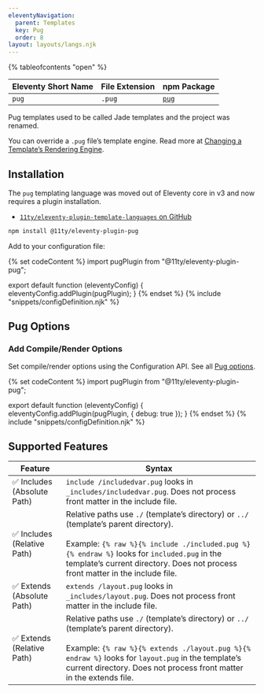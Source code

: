 ```yaml
---
eleventyNavigation:
  parent: Templates
  key: Pug
  order: 8
layout: layouts/langs.njk
---
```


{% tableofcontents "open" %}

| Eleventy Short Name | File Extension | npm Package                           |
| ------------------- | -------------- | ------------------------------------- |
| `pug`               | `.pug`         | [`pug`](https://github.com/pugjs/pug) |

Pug templates used to be called Jade templates and the project was renamed.

You can override a `.pug` file’s template engine. Read more at [Changing a Template’s Rendering Engine](/docs/languages/).

## Installation

The `pug` templating language was moved out of Eleventy core in v3 and now requires a plugin installation.

* [`11ty/eleventy-plugin-template-languages` on GitHub](https://github.com/11ty/eleventy-plugin-template-languages)

```sh
npm install @11ty/eleventy-plugin-pug
```

Add to your configuration file:

{% set codeContent %}
import pugPlugin from "@11ty/eleventy-plugin-pug";

export default function (eleventyConfig) {
	eleventyConfig.addPlugin(pugPlugin);
}
{% endset %}
{% include "snippets/configDefinition.njk" %}

## Pug Options

### Add Compile/Render Options

Set compile/render options using the Configuration API. See all [Pug options](https://pugjs.org/api/reference.html#options).

{% set codeContent %}
import pugPlugin from "@11ty/eleventy-plugin-pug";

export default function (eleventyConfig) {
	eleventyConfig.addPlugin(pugPlugin, {
		debug: true
	});
}
{% endset %}
{% include "snippets/configDefinition.njk" %}

## Supported Features

| Feature                                            | Syntax                                                                                                                                                                                                                                                                      |
| -------------------------------------------------- | --------------------------------------------------------------------------------------------------------------------------------------------------------------------------------------------------------------------------------------------------------------------------- |
| ✅ Includes (Absolute Path)                        | `include /includedvar.pug` looks in `_includes/includedvar.pug`. Does not process front matter in the include file.                                                                                                                                                         |
| ✅ Includes (Relative Path) | Relative paths use `./` (template’s directory) or `../` (template’s parent directory).<br><br>Example: `{% raw %}{% include ./included.pug %}{% endraw %}` looks for `included.pug` in the template’s current directory. Does not process front matter in the include file. |
| ✅ Extends (Absolute Path)                         | `extends /layout.pug` looks in `_includes/layout.pug`. Does not process front matter in the include file.                                                                                                                                                                   |
| ✅ Extends (Relative Path) | Relative paths use `./` (template’s directory) or `../` (template’s parent directory).<br><br>Example: `{% raw %}{% extends ./layout.pug %}{% endraw %}` looks for `layout.pug` in the template’s current directory. Does not process front matter in the extends file.     |
